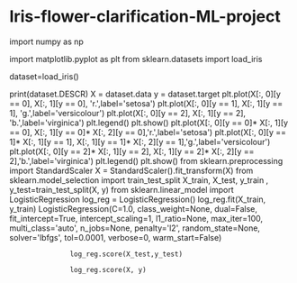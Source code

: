 # Iris-flower-clarification-ML-project

import numpy as np

import matplotlib.pyplot as plt
from sklearn.datasets import load_iris

dataset=load_iris()

print(dataset.DESCR)
X = dataset.data
y = dataset.target 
plt.plot(X[:, 0][y == 0], X[:, 1][y == 0], 'r.',label='setosa')
plt.plot(X[:, 0][y == 1], X[:, 1][y == 1], 'g.',label='versicolour')
plt.plot(X[:, 0][y == 2], X[:, 1][y == 2], 'b.',label='virginica')
plt.legend()
plt.show()
plt.plot(X[:, 0][y == 0]* X[:, 1][y == 0], X[:, 1][y == 0]* X[:, 2][y == 0],'r.',label='setosa')
plt.plot(X[:, 0][y == 1]* X[:, 1][y == 1], X[:, 1][y == 1]* X[:, 2][y == 1],'g.',label='versicolour')
plt.plot(X[:, 0][y == 2]* X[:, 1][y == 2], X[:, 1][y == 2]* X[:, 2][y == 2],'b.',label='virginica')
plt.legend()
plt.show()
from sklearn.preprocessing import StandardScaler
X = StandardScaler().fit_transform(X)
from sklearn.model_selection import train_test_split 
X_train, X_test, y_train , y_test=train_test_split(X, y)
from sklearn.linear_model import LogisticRegression 
log_reg = LogisticRegression()
log_reg.fit(X_train, y_train)
LogisticRegression(C=1.0, class_weight=None, dual=False, fit_intercept=True,
                   intercept_scaling=1, l1_ratio=None, max_iter=100,
                   multi_class='auto', n_jobs=None, penalty='l2',
                   random_state=None, solver='lbfgs', tol=0.0001, verbose=0,
                   warm_start=False)
                   
                   log_reg.score(X_test,y_test)
                   
                   log_reg.score(X, y)
